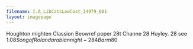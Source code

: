 ```yaml
---
filename: I.A_LibCatsLowCost_14979_001
layout: imagepage
---
```


Houghton mighten Classion
Beowref poper 28t
Channe 28
Huyley. 28
see
$1.08
Song of Roland
arabian night - 284
Barm 80$

